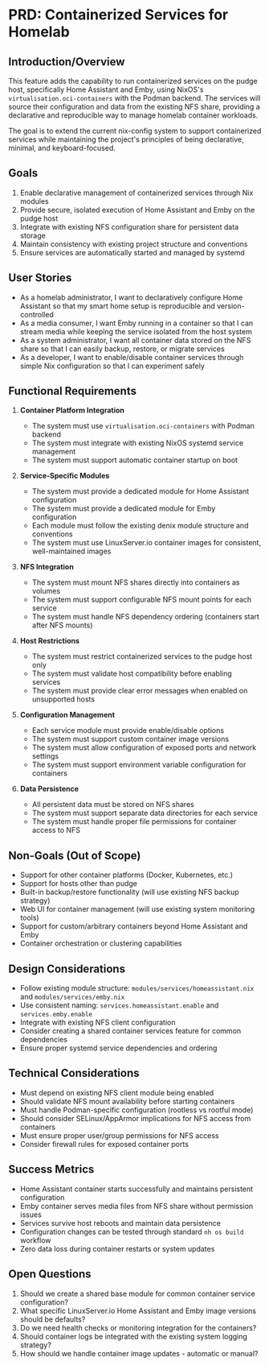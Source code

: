 # PRD: Containerized Services for Homelab

## Introduction/Overview

This feature adds the capability to run containerized services on the pudge host, specifically Home Assistant and Emby, using NixOS's `virtualisation.oci-containers` with the Podman backend. The services will source their configuration and data from the existing NFS share, providing a declarative and reproducible way to manage homelab container workloads.

The goal is to extend the current nix-config system to support containerized services while maintaining the project's principles of being declarative, minimal, and keyboard-focused.

## Goals

1. Enable declarative management of containerized services through Nix modules
2. Provide secure, isolated execution of Home Assistant and Emby on the pudge host
3. Integrate with existing NFS configuration share for persistent data storage
4. Maintain consistency with existing project structure and conventions
5. Ensure services are automatically started and managed by systemd

## User Stories

- As a homelab administrator, I want to declaratively configure Home Assistant so that my smart home setup is reproducible and version-controlled
- As a media consumer, I want Emby running in a container so that I can stream media while keeping the service isolated from the host system
- As a system administrator, I want all container data stored on the NFS share so that I can easily backup, restore, or migrate services
- As a developer, I want to enable/disable container services through simple Nix configuration so that I can experiment safely

## Functional Requirements

1. **Container Platform Integration**
   - The system must use `virtualisation.oci-containers` with Podman backend
   - The system must integrate with existing NixOS systemd service management
   - The system must support automatic container startup on boot

2. **Service-Specific Modules**
   - The system must provide a dedicated module for Home Assistant configuration
   - The system must provide a dedicated module for Emby configuration
   - Each module must follow the existing denix module structure and conventions
   - The system must use LinuxServer.io container images for consistent, well-maintained images

3. **NFS Integration**
   - The system must mount NFS shares directly into containers as volumes
   - The system must support configurable NFS mount points for each service
   - The system must handle NFS dependency ordering (containers start after NFS mounts)

4. **Host Restrictions**
   - The system must restrict containerized services to the pudge host only
   - The system must validate host compatibility before enabling services
   - The system must provide clear error messages when enabled on unsupported hosts

5. **Configuration Management**
   - Each service module must provide enable/disable options
   - The system must support custom container image versions
   - The system must allow configuration of exposed ports and network settings
   - The system must support environment variable configuration for containers

6. **Data Persistence**
   - All persistent data must be stored on NFS shares
   - The system must support separate data directories for each service
   - The system must handle proper file permissions for container access to NFS

## Non-Goals (Out of Scope)

- Support for other container platforms (Docker, Kubernetes, etc.)
- Support for hosts other than pudge
- Built-in backup/restore functionality (will use existing NFS backup strategy)
- Web UI for container management (will use existing system monitoring tools)
- Support for custom/arbitrary containers beyond Home Assistant and Emby
- Container orchestration or clustering capabilities

## Design Considerations

- Follow existing module structure: `modules/services/homeassistant.nix` and `modules/services/emby.nix`
- Use consistent naming: `services.homeassistant.enable` and `services.emby.enable`
- Integrate with existing NFS client configuration
- Consider creating a shared container services feature for common dependencies
- Ensure proper systemd service dependencies and ordering

## Technical Considerations

- Must depend on existing NFS client module being enabled
- Should validate NFS mount availability before starting containers
- Must handle Podman-specific configuration (rootless vs rootful mode)
- Should consider SELinux/AppArmor implications for NFS access from containers
- Must ensure proper user/group permissions for NFS access
- Consider firewall rules for exposed container ports

## Success Metrics

- Home Assistant container starts successfully and maintains persistent configuration
- Emby container serves media files from NFS share without permission issues
- Services survive host reboots and maintain data persistence
- Configuration changes can be tested through standard `nh os build` workflow
- Zero data loss during container restarts or system updates

## Open Questions

1. Should we create a shared base module for common container service configuration?
2. What specific LinuxServer.io Home Assistant and Emby image versions should be defaults?
3. Do we need health checks or monitoring integration for the containers?
4. Should container logs be integrated with the existing system logging strategy?
5. How should we handle container image updates - automatic or manual?
